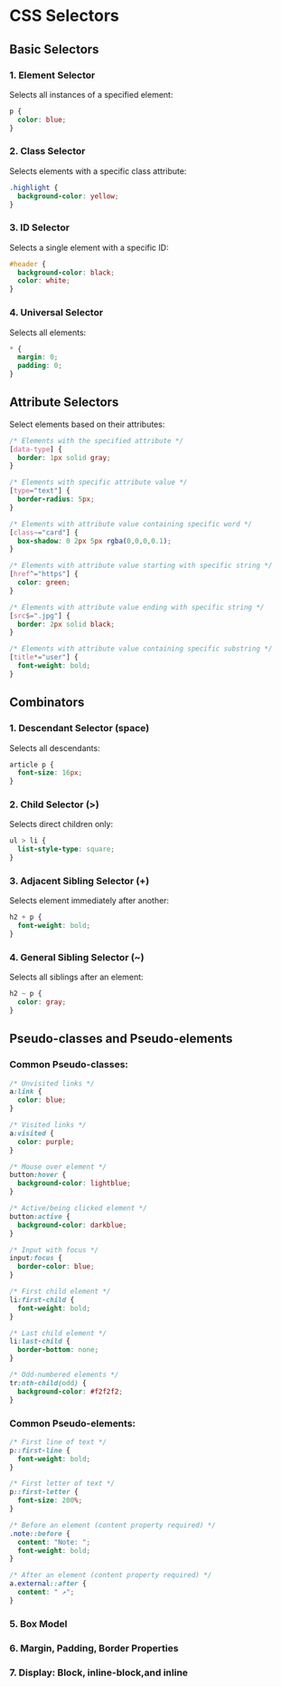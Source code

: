# CSS Selectors

## Basic Selectors

### 1. Element Selector

Selects all instances of a specified element:

```css
p {
  color: blue;
}

```

### 2. Class Selector

Selects elements with a specific class attribute:

```css
.highlight {
  background-color: yellow;
}

```

### 3. ID Selector

Selects a single element with a specific ID:

```css
#header {
  background-color: black;
  color: white;
}

```

### 4. Universal Selector

Selects all elements:

```css
* {
  margin: 0;
  padding: 0;
}

```

## Attribute Selectors

Select elements based on their attributes:

```css
/* Elements with the specified attribute */
[data-type] {
  border: 1px solid gray;
}

/* Elements with specific attribute value */
[type="text"] {
  border-radius: 5px;
}

/* Elements with attribute value containing specific word */
[class~="card"] {
  box-shadow: 0 2px 5px rgba(0,0,0,0.1);
}

/* Elements with attribute value starting with specific string */
[href^="https"] {
  color: green;
}

/* Elements with attribute value ending with specific string */
[src$=".jpg"] {
  border: 2px solid black;
}

/* Elements with attribute value containing specific substring */
[title*="user"] {
  font-weight: bold;
}

```

## Combinators

### 1. Descendant Selector (space)

Selects all descendants:

```css
article p {
  font-size: 16px;
}

```

### 2. Child Selector (>)

Selects direct children only:

```css
ul > li {
  list-style-type: square;
}

```

### 3. Adjacent Sibling Selector (+)

Selects element immediately after another:

```css
h2 + p {
  font-weight: bold;
}

```

### 4. General Sibling Selector (~)

Selects all siblings after an element:

```css
h2 ~ p {
  color: gray;
}

```

## Pseudo-classes and Pseudo-elements

### Common Pseudo-classes:

```css
/* Unvisited links */
a:link {
  color: blue;
}

/* Visited links */
a:visited {
  color: purple;
}

/* Mouse over element */
button:hover {
  background-color: lightblue;
}

/* Active/being clicked element */
button:active {
  background-color: darkblue;
}

/* Input with focus */
input:focus {
  border-color: blue;
}

/* First child element */
li:first-child {
  font-weight: bold;
}

/* Last child element */
li:last-child {
  border-bottom: none;
}

/* Odd-numbered elements */
tr:nth-child(odd) {
  background-color: #f2f2f2;
}

```

### Common Pseudo-elements:

```css
/* First line of text */
p::first-line {
  font-weight: bold;
}

/* First letter of text */
p::first-letter {
  font-size: 200%;
}

/* Before an element (content property required) */
.note::before {
  content: "Note: ";
  font-weight: bold;
}

/* After an element (content property required) */
a.external::after {
  content: " ↗";
}

```

### 5. Box Model
### 6. Margin, Padding, Border Properties
### 7. Display: Block, inline-block,and inline

